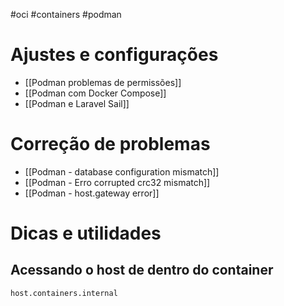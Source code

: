 #oci #containers #podman

# Ajustes e configurações
- [[Podman problemas de permissões]]
- [[Podman com Docker Compose]]
- [[Podman e Laravel Sail]]

# Correção de problemas
- [[Podman - database configuration mismatch]]
- [[Podman - Erro corrupted crc32 mismatch]]
- [[Podman - host.gateway error]]

# Dicas e utilidades

## Acessando o host de dentro do container

```
host.containers.internal
```
